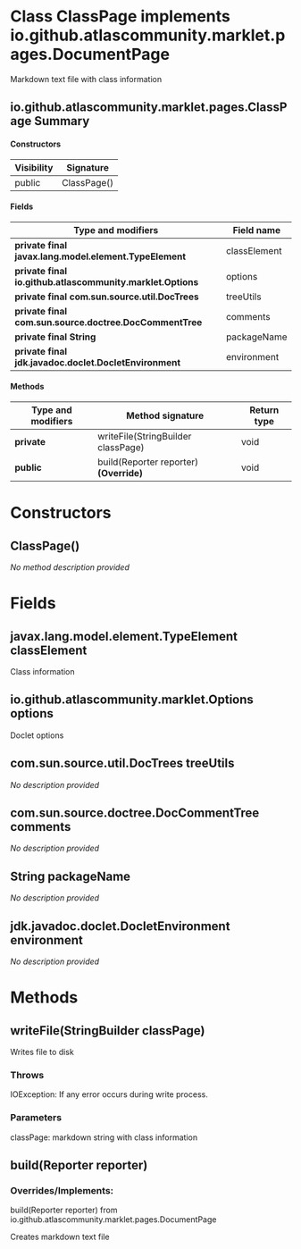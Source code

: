 Class ClassPage implements io.github.atlascommunity.marklet.pages.DocumentPage
==============================================================================
Markdown text file with class information

io.github.atlascommunity.marklet.pages.ClassPage Summary
-------
#### Constructors
| Visibility | Signature   |
| ---------- | ----------- |
| public     | ClassPage() |
#### Fields
| Type and modifiers                                         | Field name   |
| ---------------------------------------------------------- | ------------ |
| **private final javax.lang.model.element.TypeElement**     | classElement |
| **private final io.github.atlascommunity.marklet.Options** | options      |
| **private final com.sun.source.util.DocTrees**             | treeUtils    |
| **private final com.sun.source.doctree.DocCommentTree**    | comments     |
| **private final String**                                   | packageName  |
| **private final jdk.javadoc.doclet.DocletEnvironment**     | environment  |
#### Methods
| Type and modifiers | Method signature                        | Return type |
| ------------------ | --------------------------------------- | ----------- |
| **private**        | writeFile(StringBuilder classPage)      | void        |
| **public**         | build(Reporter reporter) **(Override)** | void        |

Constructors
============
ClassPage()
-----------
*No method description provided*



Fields
======
javax.lang.model.element.TypeElement classElement
-------------------------------------------------
Class information


io.github.atlascommunity.marklet.Options options
------------------------------------------------
Doclet options


com.sun.source.util.DocTrees treeUtils
--------------------------------------
*No description provided*


com.sun.source.doctree.DocCommentTree comments
----------------------------------------------
*No description provided*


String packageName
----------------------------
*No description provided*


jdk.javadoc.doclet.DocletEnvironment environment
------------------------------------------------
*No description provided*



Methods
=======
writeFile(StringBuilder classPage)
----------------------------------
Writes file to disk

### Throws

IOException: If any error occurs during write process.

### Parameters

classPage: markdown string with class information


build(Reporter reporter)
------------------------
### Overrides/Implements:
build(Reporter reporter) from io.github.atlascommunity.marklet.pages.DocumentPage

Creates markdown text file



